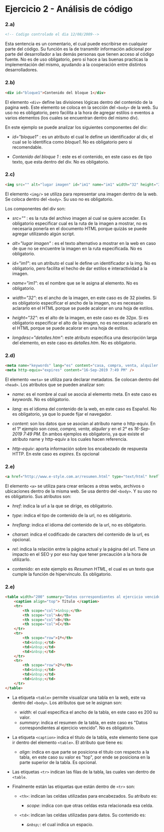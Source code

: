 # Ejercicio 2 - Análisis de código

### 2.a) 
````html
<!-- Codigo controlado el dia 12/08/2009-->
````
Esta sentencia es un comentario, el cual puede escribirse en cualquier parte del código.
Su función es la de transmitir información adicional por parte del desarrollador a las demás personas que tienen acceso al código fuente.
No es de uso obligatorio, pero si hace a las buenas practicas la implementación del mismo, ayudando a la cooperación entre distintos desarrolladores.


### 2.b) 
````html
<div id="bloque1">Contenido del bloque 1</div>
````

El elemento `<div>` define las divisiones lógicas dentro del contenido de la pagina web.
Este elemento se coloca en la sección del `<body>` de la web.
Su uso no es obligatorio, pero facilita a la hora de agregar estilos o eventos a varios elementos (los cuales se encuentran dentro del mismo div).

En este ejemplo se puede analizar los siguientes componentes del div:
- *id="bloque1"* : es un atributo el cual le define un identificador al div, el cual se lo identifica como *bloque1*. No es obligatorio pero si recomendable.

- *Contenido del bloque 1* : este es el contenido, en este caso es de tipo texto, que esta dentro del div.  No es obligatorio.


### 2.c) 

````html
<img src="" alt="lugar imagen" id="im1" name="im1" width="32" height="32" longdesc="detalles.htm"/>
````

El elemento `<img/>`  se utiliza para representar una imagen dentro de la web.
Se coloca dentro del `<body>`.
Su uso no es obligatorio.

Los componentes del div son:
- *src=""* : es la ruta del archivo imagen al cual se quiere acceder. Es obligatorio especificar cual es la ruta de la imagen a mostrar, no es necesaria ponerla en el documento HTML porque quizás se puede agregar utilizando algún script.

- *alt="lugar imagen"* : es el texto alternativo a mostrar en la web en caso de que no se encuentre la imagen en la ruta especificada. No es obligatorio.

- *id="im1"*: es un atributo el cual le define un identificador a la img. No es obligatorio, pero facilita el hecho de dar estilos e interactividad a la imagen.

- *name="im1"*: es el nombre que se le asigna al elemento. No es obligatorio.

- *width="32"*: es el ancho de la imagen, en este caso es de 32 pixeles. Si es obligatorio especificar el ancho de la imagen, no es necesario aclararlo en el HTML porque se puede acalorar en una hoja de estilos.

- *height="32"*: es el alto de la imagen, en este caso es de 32px. Si es obligatorio especificar el alto de la imagen, no es necesario aclararlo en el HTML porque se puede acalorar en una hoja de estilos.

- *longdesc="detalles.htm"*: este atributo especifica una descripción larga del elemento, en este caso es *detalles.htm*. No es obligatorio.


### 2.d) 

````html
<meta name="keywords" lang="es" content="casa, compra, venta, alquiler " />
<meta http-equiv="expires" content="16-Sep-2019 7:49 PM" />
````
El elemento `<meta>`  se utiliza para declarar metadatos.
Se colocan dentro del `<head>`.
Los atributos que se pueden analizar son:
- *name*: es el nombre al cual se asocia al elemento meta. En este caso es *keywords*. No es obligatorio.

- *lang*:  es el idioma del contenido de la web, en este caso es Español. No es obligatorio, ya que lo puede fijar el navegador.

- *content*: son los datos que se asocian al atributo name o http-equiv. En el 1° ejemplo son *casa, compra, venta, alquiler* y en el 2° es *16-Sep-2019 7:49 PM*. En ambos ejemplos es obligatorio, ya que existe el atributo name y http-equiv a los cuales hacen referencia.

- *http-equiv*: aporta información sobre los encabezado de respuesta HTTP. En este caso es *expires*. Es opcional


### 2.e) 

````html
<a href="http://www.e-style.com.ar/resumen.html" type="text/html" hreflang="es" charset="utf-8" rel="help">Resumen HTML</a>
````
El elemento `<a>`  se utiliza para crear enlaces a otras webs, archivos o ubicaciones dentro de la misma web.
Se usa dentro del `<body>`.
Y su uso no es obligatorio.
Sus atributos son:
- *href*: indica la url a la que se dirige, es obligatorio.

- *type*: indica el tipo de contenido de la url, no es obligatorio.

- *hreflang*: indica el idioma del contenido de la url, no es obligatorio.

- *charset*: indica el codificado de caracters del contenido de la url, es opcional.

- *rel*: indica la relación entre la página actual y la página del url. Tiene un impacto en el SEO y por eso hay que tener precaución a la hora de utilizarlo.

- contenido: en este ejemplo es *Resumen HTML*, el cual es un texto que cumple la función de hipervínculo. Es obligatorio.

 ### 2.e) 

````html
<table width="200" summary="Datos correspondientes al ejercicio vencido">
	<caption align="top"> Título </caption>
	<tr>
		<th scope="col">&nbsp;</th>
		<th scope="col">A</th>
		<th scope="col">B</th>
		<th scope="col">C</th>
	</tr>
	<tr>
		<th scope="row">1º</th>
		<td>&nbsp;</td>
		<td>&nbsp;</td>
		<td>&nbsp;</td>
	</tr>
	<tr>
		<th scope="row">2º</th>
		<td>&nbsp;</td>
		<td>&nbsp;</td>
		<td>&nbsp;</td>
	</tr>
</table>
````

* La etiqueta `<table>` permite visualizar una tabla en la web, este va dentro del `<body>`. Los atributos que se le asignan son:
	* *width*: el cual especifica el ancho de la tabla, en este caso es 200 su valor.
	* *summary*: indica el resumen de la tabla, en este caso es "Datos correspondientes al ejercicio vencido". No es obligatorio.
	
* La etiqueta `<caption>` indica el titulo de la tabla, este elemento tiene que ir dentro del elemento `<table>`. El atributo que tiene es:
	* *align*: indica en que parte se posiciona el titulo con respecto a la tabla, en este caso su valor es "top", por ende se posiciona en la parte superior de la tabla. Es opcional.


* Las etiquetas `<tr>` indican las filas de la tabla, las cuales van dentro de `<table`.


* Finalmente están las etiquetas que están dentro de `<tr>` son:
	* `<th>`: indican las celdas utilizadas para encabezados. Su atributo es:
		* *scope*: indica con que otras celdas esta relacionada esa celda.
		
	* `<td>`: indican las celdas utilizadas para datos. Su contenido es:
		* *`&nbsp;`*: el cual indica un espacio.










<!--stackedit_data:
eyJoaXN0b3J5IjpbLTE1ODg0OTI1MTUsLTE5NTMxNTM5NTcsMT
M4MTA5MjcwNSw3MzA5OTgxMTZdfQ==
-->